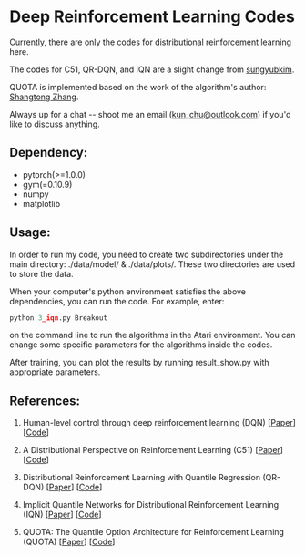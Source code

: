# Deep Reinforcement Learning Codes
Currently, there are only the codes for distributional reinforcement learning here. 

The codes for C51, QR-DQN, and IQN are a slight change from [sungyubkim](<https://github.com/sungyubkim/Deep_RL_with_pytorch/tree/master/6_Uncertainty_in_RL>). 

QUOTA is implemented based on the work of the algorithm's author: [Shangtong Zhang](<https://github.com/ShangtongZhang>). 

Always up for a chat -- shoot me an email (kun_chu@outlook.com) if you'd like to discuss anything.

## Dependency:

* pytorch(>=1.0.0)
* gym(=0.10.9)
* numpy
* matplotlib

## Usage:

In order to run my code, you need to create two subdirectories under the main directory: ./data/model/ & ./data/plots/. These two directories are used to store the data.

When your computer's python environment satisfies the above dependencies, you can run the code. For example, enter:
```python
python 3_iqn.py Breakout 
```
on the command line to run the algorithms in the Atari environment.
You can change some specific parameters for the algorithms inside the codes.

After training, you can plot the results by running result_show.py with appropriate parameters.

## References:

1. Human-level control through deep reinforcement learning (DQN)   [[Paper](https://www.nature.com/articles/nature14236)]   [[Code](https://github.com/Kchu/DeepRL_CK/blob/master/Distributional_RL/0_DQN.py)]

2. A Distributional Perspective on Reinforcement Learning (C51)   [[Paper](https://arxiv.org/abs/1707.06887v1)]   [[Code](https://github.com/Kchu/DeepRL_CK/blob/master/Distributional_RL/1_C51.py)]

3. Distributional Reinforcement Learning with Quantile Regression (QR-DQN)   [[Paper](https://arxiv.org/abs/1710.10044v1)]   [[Code](https://github.com/Kchu/DeepRL_CK/blob/master/Distributional_RL/2_QR_DQN.py)]

4. Implicit Quantile Networks for Distributional Reinforcement Learning (IQN)   [[Paper](https://arxiv.org/abs/1806.06923v1)]   [[Code](https://github.com/Kchu/DeepRL_CK/blob/master/Distributional_RL/3_IQN.py)]

5. QUOTA: The Quantile Option Architecture for Reinforcement Learning (QUOTA)  [[Paper](https://arxiv.org/abs/1811.02073v2)]   [[Code](https://github.com/Kchu/DeepRL_CK/blob/master/Distributional_RL/4_QUOTA.py)]
